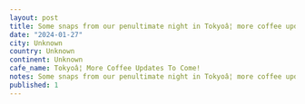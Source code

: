 ```yaml
---
layout: post
title: Some snaps from our penultimate night in Tokyoâ¦ more coffee updates to come!
date: "2024-01-27"
city: Unknown
country: Unknown
continent: Unknown
cafe_name: Tokyoâ¦ More Coffee Updates To Come!
notes: Some snaps from our penultimate night in Tokyoâ¦ more coffee updates to come!
published: 1
---
```

